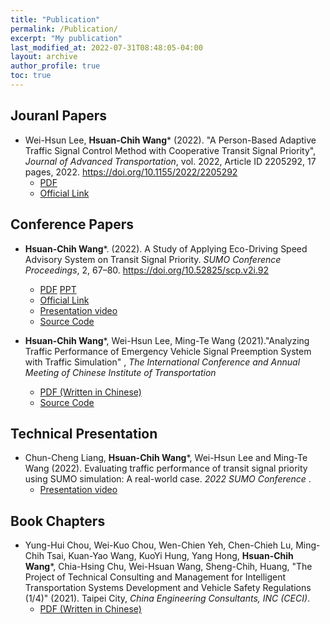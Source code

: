 ```yaml
---
title: "Publication"
permalink: /Publication/
excerpt: "My publication"
last_modified_at: 2022-07-31T08:48:05-04:00
layout: archive
author_profile: true
toc: true
---
```

## Jouranl Papers
* Wei-Hsun Lee, **Hsuan-Chih Wang*** (2022). "A Person-Based Adaptive Traffic Signal Control Method with Cooperative Transit Signal Priority", _Journal of Advanced Transportation_, vol. 2022, Article ID 2205292, 17 pages, 2022. https://doi.org/10.1155/2022/2205292
    * [PDF](https://downloads.hindawi.com/journals/jat/2022/2205292.pdf)
    * [Official Link](https://www.hindawi.com/journals/jat/2022/2205292/)

## Conference Papers
* **Hsuan-Chih Wang***. (2022). A Study of Applying Eco-Driving Speed Advisory System on Transit Signal Priority. _SUMO Conference Proceedings_, 2, 67–80. https://doi.org/10.52825/scp.v2i.92
    * [PDF](https://www.tib-op.org/ojs/index.php/scp/article/view/92/274])  [PPT](https://drive.google.com/file/d/1KXYqJMPf9h2Lo3W0goVXAnMryyF-fz1P/view?usp=sharing)
    * [Official Link](https://www.tib-op.org/ojs/index.php/scp/article/view/92)
    * [Presentation video](https://www.youtube.com/watch?v=JInBlui6-N0)
    * [Source Code](https://github.com/HsuanChih-Wang/SUMO_SpeedAdviosry_on_TSP)

* **Hsuan-Chih Wang***, Wei-Hsun Lee, Ming-Te Wang (2021)."Analyzing Traffic Performance of Emergency Vehicle Signal Preemption System with Traffic Simulation" , _The International Conference and Annual Meeting of Chinese Institute of Transportation_ 
    * [PDF (Written in Chinese)](https://drive.google.com/file/d/1vTM0b8LKxvHh9tR4WEOto3LcVLClVC_u/view?usp=sharing)
    * [Source Code](https://github.com/HsuanChih-Wang/EVSP_Simulation-CTRR_2021_Paper-)

## Technical Presentation

* Chun-Cheng Liang, **Hsuan-Chih Wang***, Wei-Hsun Lee and Ming-Te Wang (2022). Evaluating traffic performance of transit signal priority using SUMO simulation: A real-world case. _2022 SUMO Conference_ .
    * [Presentation video](https://www.youtube.com/watch?v=orrKpgA8jCw)

## Book Chapters
* Yung-Hui Chou, Wei-Kuo Chou, Wen-Chien Yeh, Chen-Chieh Lu, Ming-Chih Tsai, Kuan-Yao Wang, KuoYi Hung, Yang Hong, **Hsuan-Chih Wang***, Chia-Hsing Chu, Wei-Hsuan Wang, Sheng-Chih, Huang, "The Project of Technical Consulting and Management for Intelligent Transportation Systems Development and Vehicle Safety Regulations (1/4)" (2021). Taipei City, _China Engineering Consultants, INC (CECI)_.
    * [PDF (Written in Chinese)](https://drive.google.com/file/d/1fG7KUb_NV0NUPicrRBDgloq9mdH0j_Tg/view?usp=sharing)


